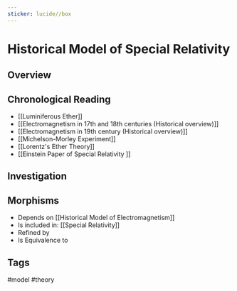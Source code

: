 ```yaml
---
sticker: lucide//box
---
```

# Historical Model of Special Relativity
## Overview

## Chronological Reading
- [[Luminiferous Ether]]
- [[Electromagnetism in 17th and 18th centuries (Historical overview)]]
- [[Electromagnetism in 19th century (Historical overview)]]
- [[Michelson-Morley Experiment]]
- [[Lorentz's Ether Theory]]
- [[Einstein Paper of Special Relativity ]]
## Investigation

## Morphisms
- Depends on
	  [[Historical Model of Electromagnetism]]
- Is included in: 
	  [[Special Relativity]]
- Refined by
- Is Equivalence to

## Tags
#model #theory